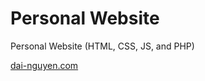 # Personal Website
Personal Website (HTML, CSS, JS, and PHP)

[dai-nguyen.com](https://dai-nguyen.com)
